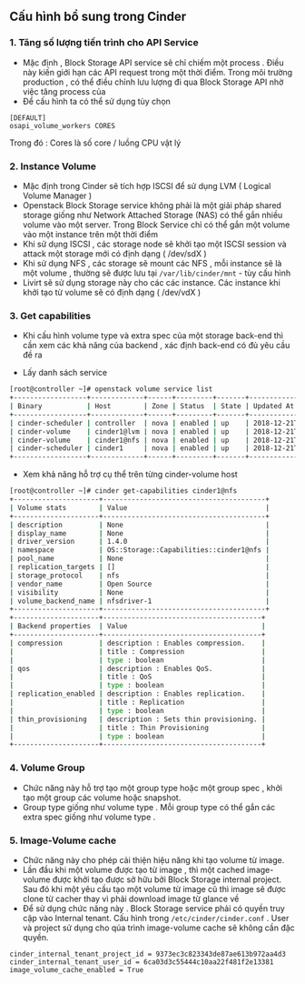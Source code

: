 
## Cấu hình bổ sung trong Cinder

### 1. Tăng số lượng tiến trình cho API Service
- Mặc định , Block Storage API service sẽ chỉ chiếm một process .  Điều này kiến giới hạn các API request trong một thời điểm. Trong môi trường production , có thể điều chỉnh lưu lượng đi qua Block Storage API nhờ việc tăng process của 
- Để cấu hình ta có thể sử dụng tùy chọn 
```
[DEFAULT]
osapi_volume_workers CORES
```
Trong đó : Cores là số core  / luồng  CPU vật lý



### 2.  Instance Volume

	
- Mặc định trong Cinder sẽ tích hợp ISCSI để sử dụng LVM ( Logical Volume Manager ) 
- Openstack Block Storage service không phải là một giải pháp shared storage giống như Network Attached Storage (NAS) có thể gắn nhiều volume vào một server. Trong Block Service chỉ có thể gắn một volume vào một instance trên một thời điểm
- Khi sử dụng ISCSI , các storage node sẽ khởi tạo một ISCSI session và attack một storage mới có định dạng ( /dev/sdX )
- Khi sử dụng NFS , các storage sẽ mount các NFS , mỗi instance sẽ là một volume , thường sẽ được lưu tại `/var/lib/cinder/mnt` - tùy cấu hình
- Livirt sẽ sử dụng storage này cho các các instance. Các instance khi khởi tạo từ volume sẽ có định dạng ( /dev/vdX ) 


### 3. Get capabilities

- Khi cấu hình volume type và extra spec của một storage back-end thì cần xem các khả năng của backend , xác định back-end có đủ yêu cầu đề ra

- Lấy danh sách service
```bash
[root@controller ~]# openstack volume service list
+------------------+-------------+------+---------+-------+----------------------------+
| Binary           | Host        | Zone | Status  | State | Updated At                 |
+------------------+-------------+------+---------+-------+----------------------------+
| cinder-scheduler | controller  | nova | enabled | up    | 2018-12-21T08:37:36.000000 |
| cinder-volume    | cinder1@lvm | nova | enabled | up    | 2018-12-21T08:37:34.000000 |
| cinder-volume    | cinder1@nfs | nova | enabled | up    | 2018-12-21T08:37:37.000000 |
| cinder-scheduler | cinder1     | nova | enabled | up    | 2018-12-21T08:37:33.000000 |
+------------------+-------------+------+---------+-------+----------------------------+

```
- Xem khả năng hỗ trợ cụ thể trên từng cinder-volume host
```bash
[root@controller ~]# cinder get-capabilities cinder1@nfs
+---------------------+----------------------------------------+
| Volume stats        | Value                                  |
+---------------------+----------------------------------------+
| description         | None                                   |
| display_name        | None                                   |
| driver_version      | 1.4.0                                  |
| namespace           | OS::Storage::Capabilities::cinder1@nfs |
| pool_name           | None                                   |
| replication_targets | []                                     |
| storage_protocol    | nfs                                    |
| vendor_name         | Open Source                            |
| visibility          | None                                   |
| volume_backend_name | nfsdriver-1                            |
+---------------------+----------------------------------------+
+---------------------+---------------------------------------+
| Backend properties  | Value                                 |
+---------------------+---------------------------------------+
| compression         | description : Enables compression.    |
|                     | title : Compression                   |
|                     | type : boolean                        |
| qos                 | description : Enables QoS.            |
|                     | title : QoS                           |
|                     | type : boolean                        |
| replication_enabled | description : Enables replication.    |
|                     | title : Replication                   |
|                     | type : boolean                        |
| thin_provisioning   | description : Sets thin provisioning. |
|                     | title : Thin Provisioning             |
|                     | type : boolean                        |
+---------------------+---------------------------------------+

```


### 4. Volume Group

- Chức năng này hỗ trợ tạo một group type hoặc một group spec , khởi tạo một group các volume hoặc snapshot. 
- Group type giống như volume type . Mỗi group type có thể gắn các extra spec giống như volume type .


### 5. Image-Volume cache

- Chức năng này cho phép cải thiện hiệu năng khi tạo volume từ image. 
- Lần đầu khi một volume được tạo từ image , thì một cached image-volume được khởi tạo  được sở hữu bởi Block Storage internal project. Sau đó khi một yêu cầu tạo một volume từ image cũ thì image sẽ được clone từ cacher thay vì phải download image từ glance về 
- Để sử dụng chức năng này . Block Storage service phải có quyền truy cập vào Internal tenant. Cấu hình trong `/etc/cinder/cinder.conf` . User và project sử dụng cho qúa trình image-volume  cache sẽ không cần đặc quyền. 
```
cinder_internal_tenant_project_id = 9373ec3c823343de87ae613b972aa4d3
cinder_internal_tenant_user_id = 6ca03d3c55444c10aa22f481f2e13381
image_volume_cache_enabled = True
```
